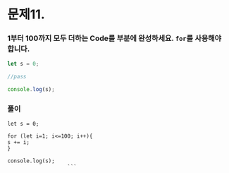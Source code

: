 # 문제11.
### 1부터 100까지 모두 더하는 Code를 <pass> 부분에 완성하세요. `for`를 사용해야 합니다.

```jsx
let s = 0;

//pass

console.log(s);
```

### 풀이
  ```
let s = 0;

for (let i=1; i<=100; i++){
  s += i;
}

console.log(s);
                     ```
